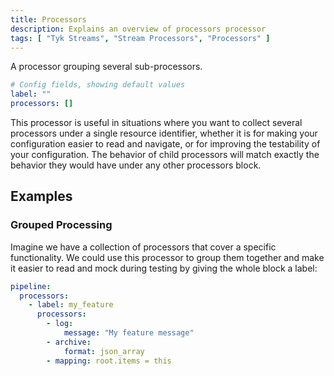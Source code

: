 ```yaml
---
title: Processors
description: Explains an overview of processors processor
tags: [ "Tyk Streams", "Stream Processors", "Processors" ]
---
```


A processor grouping several sub-processors.

```yml
# Config fields, showing default values
label: ""
processors: []
```

This processor is useful in situations where you want to collect several processors under a single resource identifier, whether it is for making your configuration easier to read and navigate, or for improving the testability of your configuration. The behavior of child processors will match exactly the behavior they would have under any other processors block.

## Examples

### Grouped Processing

Imagine we have a collection of processors that cover a specific functionality. We could use this processor to group them together and make it easier to read and mock during testing by giving the whole block a label:

```yaml
pipeline:
  processors:
    - label: my_feature
      processors:
        - log:
            message: "My feature message"
        - archive:
            format: json_array
        - mapping: root.items = this
```
